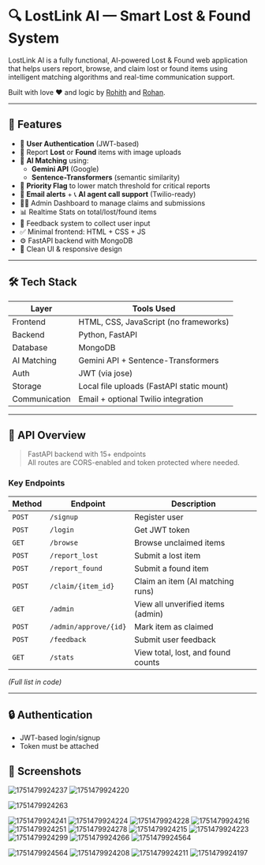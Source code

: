 # 🔍 LostLink AI — Smart Lost & Found System

LostLink AI is a fully functional, AI-powered Lost & Found web application that helps users report, browse, and claim lost or found items using intelligent matching algorithms and real-time communication support.

Built with love ❤️ and logic by [Rohith](https://github.com/JustCool0208) and [Rohan](https://github.com/RohanAM-286).

---

## 🚀 Features

- 🔐 **User Authentication** (JWT-based)
- 📝 Report **Lost** or **Found** items with image uploads
- 🧠 **AI Matching** using:
  - **Gemini API** (Google)
  - **Sentence-Transformers** (semantic similarity)
- 🎯 **Priority Flag** to lower match threshold for critical reports
- 📨 **Email alerts** + 📞 **AI agent call support** (Twilio-ready)
- 👨‍💼 Admin Dashboard to manage claims and submissions
- 📊 Realtime Stats on total/lost/found items
- 💬 Feedback system to collect user input
- ✅ Minimal frontend: HTML + CSS + JS
- ⚙️ FastAPI backend with MongoDB
- 🧼 Clean UI & responsive design

---

## 🛠️ Tech Stack

| Layer      | Tools Used                                   |
|------------|----------------------------------------------|
| Frontend   | HTML, CSS, JavaScript (no frameworks)        |
| Backend    | Python, FastAPI                              |
| Database   | MongoDB                                      |
| AI Matching| Gemini API + Sentence-Transformers           |
| Auth       | JWT (via jose)                               |
| Storage    | Local file uploads (FastAPI static mount)    |
| Communication | Email + optional Twilio integration       |

---

## 🔁 API Overview

> FastAPI backend with 15+ endpoints  
> All routes are CORS-enabled and token protected where needed.

### Key Endpoints

| Method | Endpoint             | Description                          |
|--------|----------------------|--------------------------------------|
| `POST` | `/signup`            | Register user                        |
| `POST` | `/login`             | Get JWT token                        |
| `GET`  | `/browse`            | Browse unclaimed items               |
| `POST` | `/report_lost`       | Submit a lost item                   |
| `POST` | `/report_found`      | Submit a found item                  |
| `POST` | `/claim/{item_id}`   | Claim an item (AI matching runs)     |
| `GET`  | `/admin`             | View all unverified items (admin)    |
| `POST` | `/admin/approve/{id}`| Mark item as claimed                 |
| `POST` | `/feedback`          | Submit user feedback                 |
| `GET`  | `/stats`             | View total, lost, and found counts   |

_(Full list in code)_

---

## 🔒 Authentication

- JWT-based login/signup
- Token must be attached 

## 📸 Screenshots
![1751479924237](https://github.com/user-attachments/assets/a07b75f3-78a6-43d4-9fbd-3b7c20d54c9e)
![1751479924220](https://github.com/user-attachments/assets/39090ef8-3a27-4e4d-aca7-64c32a391d40)

![1751479924263](https://github.com/user-attachments/assets/0566edd4-74e6-4438-ad68-70c02f771aeb)

![1751479924241](https://github.com/user-attachments/assets/e523c883-130d-4b9d-bc29-84ffb2cdf3bd)
![1751479924224](https://github.com/user-attachments/assets/f60d3b2e-d7b0-45b2-8c20-a0420896c37e)
![1751479924228](https://github.com/user-attachments/assets/c38c7aa9-6c60-4eeb-8c5b-b13f53be8fb9)
![1751479924216](https://github.com/user-attachments/assets/55290fbe-b2d6-48d7-a21c-55680003fe7d)
![1751479924251](https://github.com/user-attachments/assets/1293d2dc-0596-4fff-b188-3da5f581b2a6)
![1751479924278](https://github.com/user-attachments/assets/77dfc568-e69a-4832-997f-9ae4d180635a)
![1751479924215](https://github.com/user-attachments/assets/af9503bb-1c2b-41ca-ae32-d155cdedf544)
![1751479924223](https://github.com/user-attachments/assets/72d17d14-6eaf-45ba-be52-72f7abd18f3f)
![1751479924299](https://github.com/user-attachments/assets/d629551f-3cd9-4ac4-a33d-ebf748ffbde9)
![1751479924266](https://github.com/user-attachments/assets/40ad8ef3-490d-4099-afc6-579a3e14ab90)
![1751479924564](https://github.com/user-attachments/assets/cea1b91c-6065-408c-a4ab-aaeb7a2a85c1)

![1751479924564](https://github.com/user-attachments/assets/8123cec9-fc92-4b9a-9f5a-b02463c4106c)
![1751479924208](https://github.com/user-attachments/assets/cecdb004-99b9-4757-9641-ee78652ae719)
![1751479924211](https://github.com/user-attachments/assets/68aef4d3-a2c5-480f-8770-bf4ad57b7f1e)
![1751479924197](https://github.com/user-attachments/assets/e5552d7a-d786-40ad-9657-308907d6f207)
